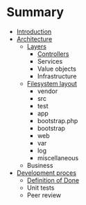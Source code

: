 # Summary

* [Introduction](README.md)
* [Architecture](docs/architecture.md)
   * [Layers](docs/layered_architecture.md)
       * [Controllers](docs/architecture/layers/controllers.md)
       * Services
       * Value objects
       * Infrastructure
   * [Filesystem layout](docs/filesystem-layout.md)
       * vendor
       * src
       * test
       * app
       * bootstrap.php
       * bootstrap
       * web
       * var
       * log
       * miscellaneous
   * Business
* [Development proces](docs/development_proces.md)
   * [Definition of Done](docs/development-proces/definition_of_done.md)
   * Unit tests
   * Peer review

